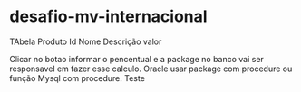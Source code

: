 # desafio-mv-internacional

TAbela Produto
Id
Nome
Descrição
valor

Clicar no botao informar o pencentual
e a package no banco vai ser responsavel em fazer esse calculo.
Oracle usar package com procedure ou função
Mysql com procedure.
Teste

